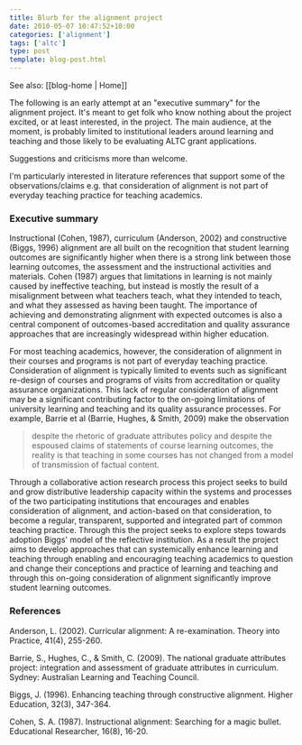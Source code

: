 ```yaml
---
title: Blurb for the alignment project
date: 2010-05-07 10:47:52+10:00
categories: ['alignment']
tags: ['altc']
type: post
template: blog-post.html
---
```


See also: [[blog-home | Home]]

The following is an early attempt at an "executive summary" for the alignment project. It's meant to get folk who know nothing about the project excited, or at least interested, in the project. The main audience, at the moment, is probably limited to institutional leaders around learning and teaching and those likely to be evaluating ALTC grant applications.

Suggestions and criticisms more than welcome.

I'm particularly interested in literature references that support some of the observations/claims e.g. that consideration of alignment is not part of everyday teaching practice for teaching academics.

### Executive summary

Instructional (Cohen, 1987), curriculum (Anderson, 2002) and constructive (Biggs, 1996) alignment are all built on the recognition that student learning outcomes are significantly higher when there is a strong link between those learning outcomes, the assessment and the instructional activities and materials. Cohen (1987) argues that limitations in learning is not mainly caused by ineffective teaching, but instead is mostly the result of a misalignment between what teachers teach, what they intended to teach, and what they assessed as having been taught. The importance of achieving and demonstrating alignment with expected outcomes is also a central component of outcomes-based accreditation and quality assurance approaches that are increasingly widespread within higher education.

For most teaching academics, however, the consideration of alignment in their courses and programs is not part of everyday teaching practice. Consideration of alignment is typically limited to events such as significant re-design of courses and programs of visits from accreditation or quality assurance organizations. This lack of regular consideration of alignment may be a significant contributing factor to the on-going limitations of university learning and teaching and its quality assurance processes. For example, Barrie et al (Barrie, Hughes, & Smith, 2009) make the observation

> despite the rhetoric of graduate attributes policy and despite the espoused claims of statements of course learning outcomes, the reality is that teaching in some courses has not changed from a model of transmission of factual content.

Through a collaborative action research process this project seeks to build and grow distributive leadership capacity within the systems and processes of the two participating institutions that encourages and enables consideration of alignment, and action-based on that consideration, to become a regular, transparent, supported and integrated part of common teaching practice. Through this the project seeks to explore steps towards adoption Biggs' model of the reflective institution. As a result the project aims to develop approaches that can systemically enhance learning and teaching through enabling and encouraging teaching academics to question and change their conceptions and practice of learning and teaching and through this on-going consideration of alignment significantly improve student learning outcomes.

### References

Anderson, L. (2002). Curricular alignment: A re-examination. Theory into Practice, 41(4), 255-260.

Barrie, S., Hughes, C., & Smith, C. (2009). The national graduate attributes project: integration and assessment of graduate attributes in curriculum. Sydney: Australian Learning and Teaching Council.

Biggs, J. (1996). Enhancing teaching through constructive alignment. Higher Education, 32(3), 347-364.

Cohen, S. A. (1987). Instructional alignment: Searching for a magic bullet. Educational Researcher, 16(8), 16-20.